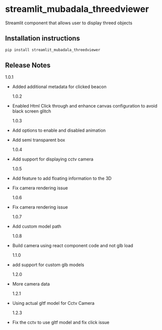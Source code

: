 # streamlit_mubadala_threedviewer

Streamlit component that allows user to display threed objects

## Installation instructions

```sh
pip install streamlit_mubadala_threedviewer
```

## Release Notes

1.0.1

- Added additional metadata for clicked beacon

  1.0.2

- Enabled Html Click through and enhance canvas configuration to avoid black screen glitch

  1.0.3

- Add options to enable and disabled animation
- Add semi transparent box

  1.0.4

- Add support for displaying cctv camera

  1.0.5

- Add feature to add floating information to the 3D
- Fix camera rendering issue

  1.0.6

- Fix camera rendering issue

  1.0.7

- Add custom model path

  1.0.8

- Build camera using react component code and not glb load

  1.1.0

- add support for custom glb models

  1.2.0

- More camera data

  1.2.1

- Using actual gltf model for Cctv Camera

  1.2.3

- Fix the cctv to use gltf model and fix click issue
